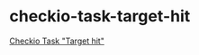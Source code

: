 checkio-task-target-hit
=======================

[Checkio Task "Target hit"](http://www.checkio.org/mission/task/info/target-hit)
